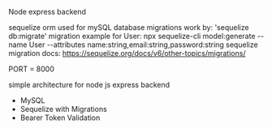 Node express backend

sequelize orm used for mySQL database
    migrations work by: 'sequelize db:migrate'
    migration example for User:  npx sequelize-cli model:generate --name User --attributes name:string,email:string,password:string
    sequelize migration docs: https://sequelize.org/docs/v6/other-topics/migrations/

PORT = 8000

simple architecture for node js express backend
- MySQL
- Sequelize with Migrations
- Bearer Token Validation